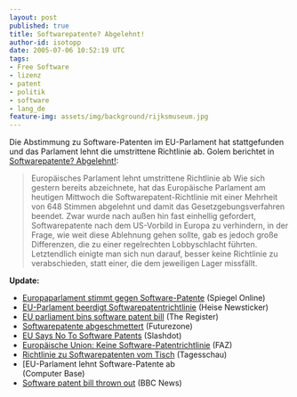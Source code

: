 ```yaml
---
layout: post
published: true
title: Softwarepatente? Abgelehnt!
author-id: isotopp
date: 2005-07-06 10:52:19 UTC
tags:
- Free Software
- lizenz
- patent
- politik
- software
- lang_de
feature-img: assets/img/background/rijksmuseum.jpg
---
```


Die Abstimmung zu Software-Patenten im EU-Parlament hat stattgefunden und das Parlament lehnt die umstrittene Richtlinie ab. 
Golem berichtet in 
[Softwarepatente? Abgelehnt!](http://www.golem.de/0507/39055.html):

> Europäisches Parlament lehnt umstrittene Richtlinie ab
> Wie sich gestern bereits abzeichnete, hat das Europäische Parlament am heutigen Mittwoch die Softwarepatent-Richtlinie mit einer Mehrheit von 648 Stimmen abgelehnt und damit das Gesetzgebungsverfahren beendet. 
> Zwar wurde nach außen hin fast einhellig gefordert, Softwarepatente nach dem US-Vorbild in Europa zu verhindern, in der Frage, wie weit diese Ablehnung gehen sollte, gab es jedoch große Differenzen, die zu einer regelrechten Lobbyschlacht führten.
> Letztendlich einigte man sich nun darauf, besser keine Richtlinie zu verabschieden, statt einer, die dem jeweiligen Lager missfällt.

**Update:**

- [Europaparlament stimmt gegen Software-Patente](http://www.spiegel.de/netzwelt/technologie/0,1518,363904,00.html) (Spiegel Online)
- [EU-Parlament beerdigt Softwarepatentrichtlinie](http://www.heise.de/newsticker/meldung/61446) (Heise Newsticker)
- [EU parliament bins software patent bill](http://www.theregister.co.uk/2005/07/06/eu_bins_swpat/) (The Register)
- [Softwarepatente abgeschmettert](http://futurezone.orf.at/futurezone.orf?read=detail&id=269918&tmp=55351http://futurezone.orf.at/futurezone.orf?read=detail&id=269918&tmp=55351) (Futurezone)
- [EU Says No To Software Patents](http://yro.slashdot.org/article.pl?sid=05/07/06/1156214&tid=155&tid=17) (Slashdot)
- [Europäische Union: Keine Software-Patentrichtlinie](http://www.faz.net/s/Rub3E022E9C248F4E4A826CFF71F3383A63/Doc~EACF62D9734FE48788D4A2E097B1110FC~ATpl~Ecommon~Scontent.html) (FAZ)
- [Richtlinie zu Softwarepatenten vom Tisch](http://tagesschau.de/aktuell/meldungen/0,1185,OID4497376_TYP6_THE_NAV_REF1_BAB,00.html) (Tagesschau)
- [EU-Parlament lehnt Software-Patente ab</li> (Computer Base)
- [Software patent bill thrown out](http://news.bbc.co.uk/2/hi/technology/4655955.stm) (BBC News)

